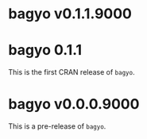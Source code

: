# bagyo v0.1.1.9000


# bagyo 0.1.1

This is the first CRAN release of `bagyo`.


# bagyo v0.0.0.9000

This is a pre-release of `bagyo`.
